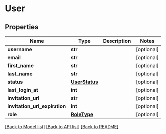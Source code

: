 # User

## Properties
Name | Type | Description | Notes
------------ | ------------- | ------------- | -------------
**username** | **str** |  | [optional] 
**email** | **str** |  | [optional] 
**first_name** | **str** |  | [optional] 
**last_name** | **str** |  | [optional] 
**status** | [**UserStatus**](UserStatus.md) |  | [optional] 
**last_login_at** | **int** |  | [optional] 
**invitation_url** | **str** |  | [optional] 
**invitation_url_expiration** | **int** |  | [optional] 
**role** | [**RoleType**](RoleType.md) |  | [optional] 

[[Back to Model list]](../README.md#documentation-for-models) [[Back to API list]](../README.md#documentation-for-api-endpoints) [[Back to README]](../README.md)


